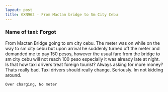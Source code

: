 ```yaml
---
layout: post
title: GXN962 - From Mactan bridge to Sm City Cebu
---
```


### Name of taxi: Forgot

From Mactan Bridge going to sm city cebu. The meter was on while on the way to sm city cebu but upon arrival he suddenly turned off the meter and demanded me to pay 150 pesos, however the usual fare from the bridge to sm city cebu will not reach 100 peso especially it was already late at night. Is that how taxi drivers treat foreign tourist? Always asking for more money? Thats really bad. Taxi drivers should really change. Seriously. Im not kidding around. 

```Over charging, No meter```

